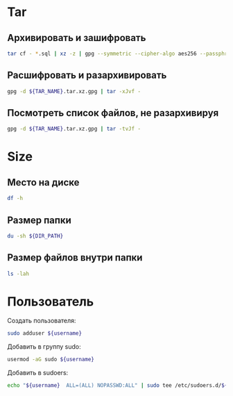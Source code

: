 # Tar

## Архивировать и зашифровать

```bash
tar cf - *.sql | xz -z | gpg --symmetric --cipher-algo aes256 --passphrase-file <(echo ${PASS_PHRASE}) - > ../${TAR_NAME}.tar.xz.gpg
```

## Расшифровать и разархивировать

```bash
gpg -d ${TAR_NAME}.tar.xz.gpg | tar -xJvf -
```

## Посмотреть список файлов, не разархивируя

```bash
gpg -d ${TAR_NAME}.tar.xz.gpg | tar -tvJf -
```

# Size

## Место на диске

```bash
df -h
```

## Размер папки

```bash
du -sh ${DIR_PATH}
```

## Размер файлов внутри папки

```bash
ls -lah
```

# Пользователь

Создать пользователя:

```bash
sudo adduser ${username}
```

Добавить в группу sudo:

```bash
usermod -aG sudo ${username}
```

Добавить в sudoers:

```bash
echo "${username}  ALL=(ALL) NOPASSWD:ALL" | sudo tee /etc/sudoers.d/${username}
```
